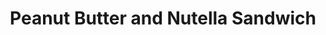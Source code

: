 ---
title: Peanut Butter and Nutella Sandwich
meal: lunch
image: pb-nutella-sandwich.png
description: A sweet and nutty sandwich that’s perfect for a quick lunch.
badge: Delicious
difficulty: easy
tags:
  - delicious
  - quick
ingredients:
  - 2 Tbsp peanut butter
  - 2 Tbsp Nutella
  - 2 slices of bread
instructions:
  - Spread the peanut butter on one slice of bread.
  - Spread the Nutella on the other slice of bread.
  - Put the two pieces of bread together, with the peanut butter and Nutella on the inside.
---